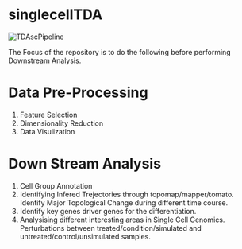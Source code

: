 
# singlecellTDA

![TDAscPipeline](https://user-images.githubusercontent.com/79603501/124177251-f6b8b780-da7d-11eb-87e6-b1a0273b6c1a.png)


The Focus of the repository is to do the following before performing Downstream Analysis.
# Data Pre-Processing
1.  Feature Selection
2.  Dimensionality Reduction
3.  Data Visulization
# Down Stream Analysis
1.  Cell Group Annotation
2.  Identifying Infered Trejectories through topomap/mapper/tomato. Identify Major Topological Change during different time course.
3.  Identify key genes driver genes for the differentiation.
4.  Analysising different interesting areas in Single Cell Genomics. Perturbations between treated/condition/simulated and untreated/control/unsimulated samples.
